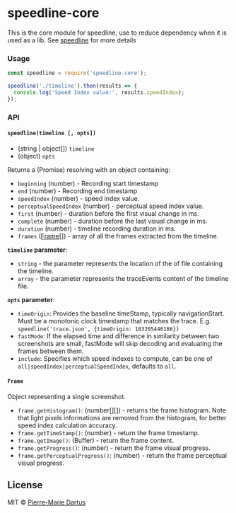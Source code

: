 # speedline-core

This is the core module for speedline, use to reduce dependency when it is used as a lib.
See [speedline](https://github.com/paulirish/speedline) for more details

### Usage

```js
const speedline = require('speedline-core');

speedline('./timeline').then(results => {
  console.log('Speed Index value:', results.speedIndex);
});
```

### API

#### `speedline(timeline [, opts])`

* (string | object[]) `timeline`
* (object) `opts`

Returns a (Promise) resolving with an object containing:
  * `beginning` (number) - Recording start timestamp
  * `end` (number) - Recording end timestamp
  * `speedIndex` (number) - speed index value.
  * `perceptualSpeedIndex` (number) - perceptual speed index value.
  * `first` (number) - duration before the first visual change in ms.
  * `complete` (number) - duration before the last visual change in ms.
  * `duration` (number) - timeline recording duration in ms.
  * `frames` ([Frame](#frame)[]) - array of all the frames extracted from the timeline.

**`timeline` parameter**:
* `string` - the parameter represents the location of the of file containing the timeline.
* `array` - the parameter represents the traceEvents content of the timeline file.

**`opts` parameter**:
* `timeOrigin`: Provides the baseline timeStamp, typically navigationStart. Must be a monotonic clock timestamp that matches the trace.  E.g. `speedline('trace.json', {timeOrigin: 103205446186})`
* `fastMode`: If the elapsed time and difference in similarity between two screenshots are small, fastMode will skip decoding and evaluating the frames between them.
* `include`: Specifies which speed indexes to compute, can be one of `all|speedIndex|perceptualSpeedIndex`, defaults to `all`.

#### `Frame`

Object representing a single screenshot.

* `frame.getHistogram()`: (number[][]) - returns the frame histogram. Note that light pixels informations are removed from the histogram, for better speed index calculation accuracy.
* `frame.getTimeStamp()`: (number) - return the frame timestamp.
* `frame.getImage()`: (Buffer) - return the frame content.
* `frame.getProgress()`: (number) - return the frame visual progress.
* `frame.getPerceptualProgress()`: (number) - return the frame perceptual visual progress.


## License

MIT © [Pierre-Marie Dartus](https://github.com/pmdartus)
